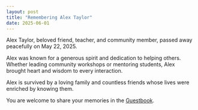 ```yaml
---
layout: post
title: "Remembering Alex Taylor"
date: 2025-06-01
---
```


Alex Taylor, beloved friend, teacher, and community member, passed away peacefully on May 22, 2025.

Alex was known for a generous spirit and dedication to helping others. Whether leading community workshops or mentoring students, Alex brought heart and wisdom to every interaction.

Alex is survived by a loving family and countless friends whose lives were enriched by knowing them.

You are welcome to share your memories in the [Guestbook](/guestbook.html).
